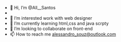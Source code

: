 - 👋 Hi, I’m @All__Santos
- 
- 👀 I’m interested work with web designer
- 🌱 I’m currently learning html,css and java scrpty
- 💞️ I’m looking to collaborate on front-end
- 📫 How to reach me alessandro_souz@outlook.com

<!---
All-Souza/All-Souza is a ✨ special ✨ repository because its `README.md` (this file) appears on your GitHub profile.
You can click the Preview link to take a look at your changes.
--->
